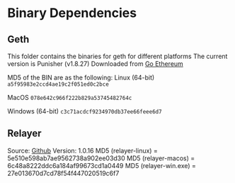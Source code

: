 Binary Dependencies
===================

Geth
----

This folder contains the binaries for geth for different platforms
The current version is Punisher (v1.8.27)
Downloaded from [Go Ethereum](https://geth.ethereum.org/downloads/)

MD5 of the BIN are as the following:
Linux (64-bit)
`a5f95983e2ccd4ae19c2f051ed0c2bce`

MacOS
`078e642c966f222b829a53745482764c`

Windows (64-bit)
`c3c71acdcf9234970db37ee66feee6d7`


Relayer
-------

Source: [Github](https://www.github.com/syscoin/relayer/)
Version: 1.0.16
MD5 (relayer-linux) = 5e510e598ab7ae9562738a902ee03d30
MD5 (relayer-macos) = 6c48a8222ddc6a184af99673cd1a0449
MD5 (relayer-win.exe) = 27e013670d7cd78f54f447020519c6f7
